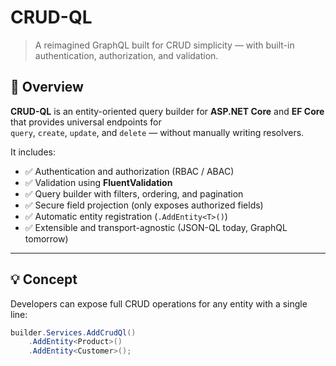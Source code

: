 # CRUD-QL
> A reimagined GraphQL built for CRUD simplicity — with built-in authentication, authorization, and validation.

## 🚀 Overview

**CRUD-QL** is an entity-oriented query builder for **ASP.NET Core** and **EF Core** that provides universal endpoints for  
`query`, `create`, `update`, and `delete` — without manually writing resolvers.

It includes:

- ✅ Authentication and authorization (RBAC / ABAC)
- ✅ Validation using **FluentValidation**
- ✅ Query builder with filters, ordering, and pagination
- ✅ Secure field projection (only exposes authorized fields)
- ✅ Automatic entity registration (`.AddEntity<T>()`)
- ✅ Extensible and transport-agnostic (JSON-QL today, GraphQL tomorrow)

---

## 💡 Concept

Developers can expose full CRUD operations for any entity with a single line:

```csharp
builder.Services.AddCrudQl()
    .AddEntity<Product>()
    .AddEntity<Customer>();
